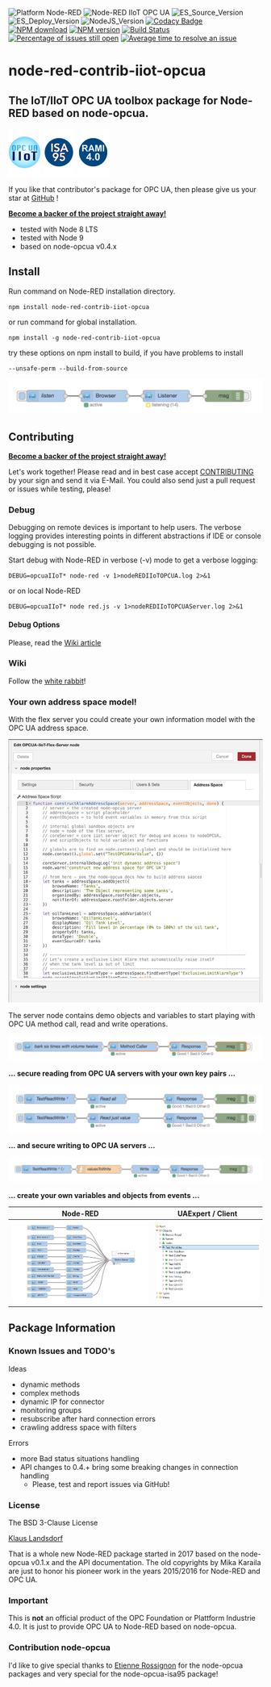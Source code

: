 ![Platform Node-RED](http://b.repl.ca/v1/Platform-Node--RED-red.png)
![Node-RED IIoT OPC UA](http://b.repl.ca/v1/Node--RED-IIoT_OPC_UA-blue.png)
![ES_Source_Version](http://b.repl.ca/v1/JS_Source-ES6-yellow.png)
![ES_Deploy_Version](http://b.repl.ca/v1/JS_Deploy-ES2015-yellow.png)
![NodeJS_Version](http://b.repl.ca/v1/NodeJS-9.x-green.png)
[![Codacy Badge](https://api.codacy.com/project/badge/Grade/da70f651451445c58d5adaeebd0ad595)](https://www.codacy.com/app/klaus/node-red-contrib-iiot-opcua?utm_source=github.com&amp;utm_medium=referral&amp;utm_content=biancode/node-red-contrib-iiot-opcua&amp;utm_campaign=Badge_Grade)
[![NPM download](https://img.shields.io/npm/dm/node-red-contrib-iiot-opcua.svg)](http://www.npm-stats.com/~packages/node-red-contrib-iiot-opcua)
[![NPM version](https://badge.fury.io/js/node-red-contrib-iiot-opcua.png)](https://www.npmjs.com/package/node-red-contrib-iiot-opcua)
[![Build Status](https://travis-ci.org/biancode/node-red-contrib-iiot-opcua.svg?branch=master)](https://travis-ci.org/biancode/node-red-contrib-iiot-opcua)
[![Percentage of issues still open](http://isitmaintained.com/badge/open/biancode/node-red-contrib-iiot-opcua.svg)](http://isitmaintained.com/project/biancode/node-red-contrib-iiot-opcua "Percentage of issues still open")
[![Average time to resolve an issue](http://isitmaintained.com/badge/resolution/biancode/node-red-contrib-iiot-opcua.svg)](http://isitmaintained.com/project/biancode/node-red-contrib-iiot-opcua "Average time to resolve an issue")

# node-red-contrib-iiot-opcua 

## The IoT/IIoT OPC UA toolbox package for Node-RED based on node-opcua.

[![opcuaiiot64](images/opcua-iiot-logo64-glass.png)](https://www.npmjs.com/package/node-red-contrib-iiot-opcua/)
[![ISA95](images/logoISA95blue2.png)](https://opcfoundation.org/developer-tools/specifications-unified-architecture/isa-95-common-object-model/)
[![ISA95](images/logoRAMI40blue.png)](http://www.plattform-i40.de/)

If you like that contributor's package for OPC UA, then please give us your star at [GitHub][3] !

**[Become a backer of the project straight away!][2]**

* tested with Node 8 LTS
* tested with Node 9
* based on node-opcua v0.4.x

## Install

Run command on Node-RED installation directory.

	npm install node-red-contrib-iiot-opcua 

or run command for global installation.

	npm install -g node-red-contrib-iiot-opcua 

try these options on npm install to build, if you have problems to install

    --unsafe-perm --build-from-source
    
![Flow Example](images/listener-example-subv220.png)
  
## Contributing

**[Become a backer of the project straight away!][2]**

Let's work together! 
Please read and in best case accept [CONTRIBUTING](CONTRIBUTING.md) by your sign and send it via E-Mail.
You could also send just a pull request or issues while testing, please!

### Debug

Debugging on remote devices is important to help users. The verbose logging
provides interesting points in different abstractions if IDE or console debugging is not possible.

Start debug with Node-RED in verbose (-v) mode to get a verbose logging:

    DEBUG=opcuaIIoT* node-red -v 1>nodeREDIIoTOPCUA.log 2>&1

or on local Node-RED
    
    DEBUG=opcuaIIoT* node red.js -v 1>nodeREDIIoTOPCUAServer.log 2>&1

#### Debug Options

Please, read the [Wiki article][7]
    
### Wiki

Follow the [white rabbit][4]!

### Your own address space model!

With the flex server you could create your own information model with the OPC UA address space.

![Flex server Example](images/wiki/flexServerAddressSapceExample.png)

The server node contains demo objects and variables 
to start playing with OPC UA method call, read and write operations.

![Flow Example](images/method-caller-examplev220.png)

**... secure reading from OPC UA servers with your own key pairs ...**

![Read Example](images/read-examplev220.png)

**... and secure writing to OPC UA servers ...**

![Write Example](images/write-examplev220.png)

**... create your own variables and objects from events ...**

| Node-RED        | UAExpert / Client     |
|-----------------|-----------------------|
|![ASO Example](images/server-aso-type-examplev220.png)|![ASO UAExpert](images/wiki/ASOTestVariablesUAExpert.png)|

## Package Information

### Known Issues and TODO's

Ideas
* dynamic methods
* complex methods
* dynamic IP for connector
* monitoring groups
* resubscribe after hard connection errors
* crawling address space with filters

Errors
* more Bad status situations handling
* API changes to 0.4.+ bring some breaking changes in connection handling
  * Please, test and report issues via GitHub!

### License

The BSD 3-Clause License

[Klaus Landsdorf][1]

That is a whole new Node-RED package started in 2017 based on the node-opcua v0.1.x and the API documentation.
The old copyrights by Mika Karaila are just to honor his pioneer work in the years 2015/2016 for Node-RED and OPC UA.

### Important

This is **not** an official product of the OPC Foundation or Plattform Industrie 4.0.
It is just to provide OPC UA to Node-RED based on node-opcua.

### Contribution node-opcua

I'd like to give special thanks to [Etienne Rossignon][6] 
for the node-opcua packages and very special for the node-opcua-isa95 package! 

[1]:https://bianco-royal.cloud/
[2]:https://bianco-royal.cloud/supporter/
[3]:https://github.com/biancode/node-red-contrib-iiot-opcua
[4]:https://github.com/biancode/node-red-contrib-iiot-opcua/wiki
[6]:https://github.com/erossignon
[7]:https://github.com/biancode/node-red-iiot-opcua-publicbeta/wiki/DEBUG

